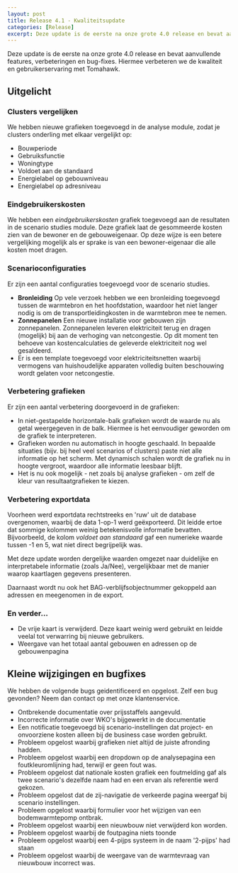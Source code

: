 ```yaml
---
layout: post
title: Release 4.1 - Kwaliteitsupdate
categories: [Release]
excerpt: Deze update is de eerste na onze grote 4.0 release en bevat aanvullende features, verbeteringen en bug-fixes.
---
```


Deze update is de eerste na onze grote 4.0 release en bevat aanvullende features, verbeteringen en bug-fixes. Hiermee verbeteren we de kwaliteit en gebruikerservaring met Tomahawk.

## Uitgelicht

### Clusters vergelijken
We hebben nieuwe grafieken toegevoegd in de analyse module, zodat je clusters onderling met elkaar vergelijkt op:

- Bouwperiode
- Gebruiksfunctie
- Woningtype
- Voldoet aan de standaard
- Energielabel op gebouwniveau
- Energielabel op adresniveau

### Eindgebruikerskosten
We hebben een _eindgebruikerskosten_  grafiek toegevoegd aan de resultaten in de scenario studies module. Deze grafiek laat de gesommeerde kosten zien van de bewoner en de gebouweigenaar. Op deze wijze is een betere vergelijking mogelijk als er sprake is van een bewoner-eigenaar die alle kosten moet dragen.

### Scenarioconfiguraties
Er zijn een aantal configuraties toegevoegd voor de scenario studies.

- **Bronleiding** Op vele verzoek hebben we een bronleiding toegevoegd tussen de warmtebron en het hoofdstation, waardoor het niet langer nodig is om de transportleidingkosten in de warmtebron mee te nemen.
- **Zonnepanelen** Een nieuwe installatie voor gebouwen zijn zonnepanelen. Zonnepanelen leveren elektriciteit terug en dragen (mogelijk) bij aan de verhoging van netcongestie. Op dit moment ten behoeve van kostencalculaties de geleverde elektriciteit nog wel gesaldeerd.
- Er is een template toegevoegd voor elektriciteitsnetten waarbij vermogens van huishoudelijke apparaten volledig buiten beschouwing wordt gelaten voor netcongestie.

### Verbetering grafieken
Er zijn een aantal verbetering doorgevoerd in de grafieken:

- In niet-gestapelde horizontale-balk grafieken wordt de waarde nu als getal weergegeven in de balk. Hiermee is het eenvoudiger geworden om de grafiek te interpreteren.
- Grafieken worden nu automatisch in hoogte geschaald. In bepaalde situaties (bijv. bij heel veel scenarios of clusters) paste niet alle informatie op het scherm. Met dynamisch schalen wordt de grafiek nu in hoogte vergroot, waardoor alle informatie leesbaar blijft.
- Het is nu ook mogelijk - net zoals bij analyse grafieken - om zelf de kleur van resultaatgrafieken te kiezen.

### Verbetering exportdata
Voorheen werd exportdata rechtstreeks en 'ruw' uit de database overgenomen, waarbij de data 1-op-1 werd geëxporteerd. Dit leidde ertoe dat sommige kolommen weinig betekenisvolle informatie bevatten. Bijvoorbeeld, de kolom *voldoet aan standaard* gaf een numerieke waarde tussen -1 en 5, wat niet direct begrijpelijk was.

Met deze update worden dergelijke waarden omgezet naar duidelijke en interpretabele informatie (zoals Ja/Nee), vergelijkbaar met de manier waarop kaartlagen gegevens presenteren.

Daarnaast wordt nu ook het BAG-verblijfsobjectnummer gekoppeld aan adressen en meegenomen in de export.


### En verder…

- De vrije kaart is verwijderd. Deze kaart weinig werd gebruikt en leidde veelal tot verwarring bij nieuwe gebruikers.
- Weergave van het totaal aantal gebouwen en adressen op de gebouwenpagina

## Kleine wijzigingen en bugfixes
We hebben de volgende bugs geidentificeerd en opgelost. Zelf een bug gevonden? Neem dan contact op met onze klantenservice.

- Ontbrekende documentatie over prijsstaffels aangevuld.
- Incorrecte informatie over WKO's bijgewerkt in de documentatie
- Een notificatie toegevoegd bij scenario-instellingen dat project- en onvoorziene kosten alleen bij de business case worden gebruikt.
- Probleem opgelost waarbij grafieken niet altijd de juiste afronding hadden.
- Probleem opgelost waarbij een dropdown op de analysepagina een foutkleuromlijning had, terwijl er geen fout was.
- Probleem opgelost dat nationale kosten grafiek een foutmelding gaf als twee scenario's dezelfde naam had en een ervan als referentie werd gekozen.
- Probleem opgelost dat de zij-navigatie de verkeerde pagina weergaf bij scenario instellingen.
- Probleem opgelost waarbij formulier voor het wijzigen van een bodemwarmtepomp ontbrak.
- Probleem opgelost waarbij een nieuwbouw niet verwijderd kon worden.
- Probleem opgelost waarbij de foutpagina niets toonde
- Probleem opgelost waarbij een 4-pijps systeem in de naam '2-pijps' had staan
- Probleem opgelost waarbij de weergave van de warmtevraag van nieuwbouw incorrect was.


